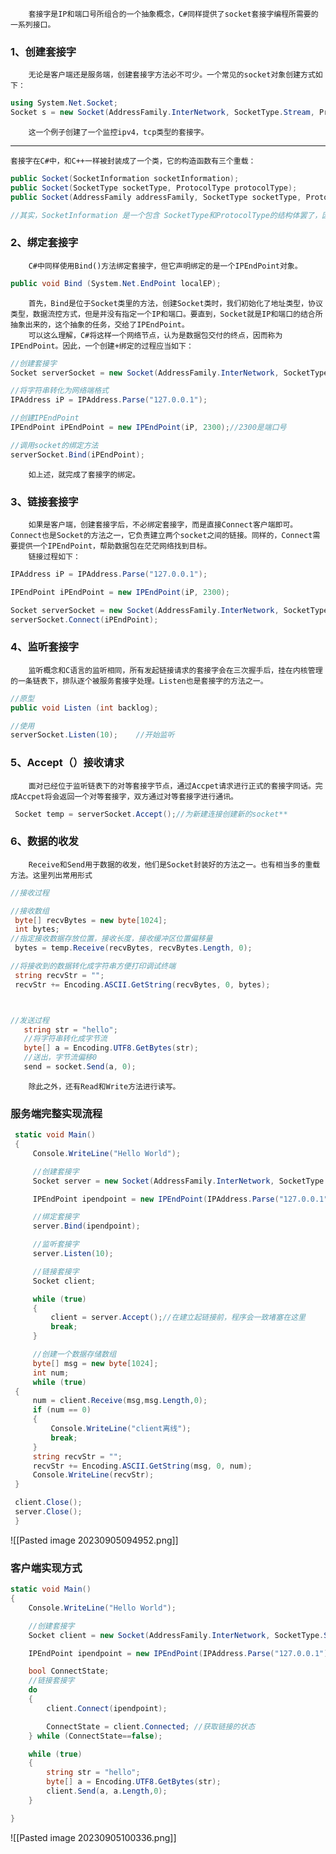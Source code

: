 		套接字是IP和端口号所组合的一个抽象概念，C#同样提供了socket套接字编程所需要的一系列接口。

### 1、创建套接字
		无论是客户端还是服务端，创建套接字方法必不可少。一个常见的socket对象创建方式如下：

```C#
using System.Net.Socket;
Socket s = new Socket(AddressFamily.InterNetwork, SocketType.Stream, ProtocolType.Tcp);
```

		这一个例子创建了一个监控ipv4，tcp类型的套接字。

----

	套接字在C#中，和C++一样被封装成了一个类，它的构造函数有三个重载：

```C#
public Socket(SocketInformation socketInformation);
public Socket(SocketType socketType, ProtocolType protocolType);
public Socket(AddressFamily addressFamily, SocketType socketType, ProtocolType protocolType);

//其实，SocketInformation 是一个包含 SocketType和ProtocolType的结构体罢了，因此，第一个重载方法和第二个重载方法是一样的。
```


### 2、绑定套接字
		C#中同样使用Bind()方法绑定套接字，但它声明绑定的是一个IPEndPoint对象。

```C#
public void Bind (System.Net.EndPoint localEP);
```

		首先，Bind是位于Socket类里的方法，创建Socket类时，我们初始化了地址类型，协议类型，数据流控方式，但是并没有指定一个IP和端口。要直到，Socket就是IP和端口的结合所抽象出来的，这个抽象的任务，交给了IPEndPoint。
		可以这么理解，C#将这样一个网络节点，认为是数据包交付的终点，因而称为IPEndPoint。因此，一个创建+绑定的过程应当如下：

```C#
//创建套接字
Socket serverSocket = new Socket(AddressFamily.InterNetwork, SocketType.Stream, ProtocolType.Tcp);

//将字符串转化为网络端格式
IPAddress iP = IPAddress.Parse("127.0.0.1");

//创建IPEndPoint
IPEndPoint iPEndPoint = new IPEndPoint(iP, 2300);//2300是端口号

//调用socket的绑定方法
serverSocket.Bind(iPEndPoint);
```

		如上述，就完成了套接字的绑定。


### 3、链接套接字
		如果是客户端，创建套接字后，不必绑定套接字，而是直接Connect客户端即可。Connect也是Socket的方法之一，它负责建立两个socket之间的链接。同样的，Connect需要提供一个IPEndPoint，帮助数据包在茫茫网络找到目标。
		链接过程如下：

```C#
IPAddress iP = IPAddress.Parse("127.0.0.1");

IPEndPoint iPEndPoint = new IPEndPoint(iP, 2300);

Socket serverSocket = new Socket(AddressFamily.InterNetwork, SocketType.Stream, ProtocolType.Tcp);　　　　　　　　//创建与远程主机的连接
serverSocket.Connect(iPEndPoint);
```

### 4、监听套接字
		监听概念和C语言的监听相同，所有发起链接请求的套接字会在三次握手后，挂在内核管理的一条链表下，排队逐个被服务套接字处理。Listen也是套接字的方法之一。

```C#
//原型
public void Listen (int backlog);

//使用
serverSocket.Listen(10);    //开始监听

```

### 5、Accept（）接收请求

		面对已经位于监听链表下的对等套接字节点，通过Accpet请求进行正式的套接字同话。完成Accpet将会返回一个对等套接字，双方通过对等套接字进行通讯。

```C#
 Socket temp = serverSocket.Accept();//为新建连接创建新的socket**
```

### 6、数据的收发
		Receive和Send用于数据的收发，他们是Socket封装好的方法之一。也有相当多的重载方法。这里列出常用形式

```C#
//接收过程

//接收数组
 byte[] recvBytes = new byte[1024];
 int bytes;
//指定接收数据存放位置，接收长度，接收缓冲区位置偏移量 
 bytes = temp.Receive(recvBytes, recvBytes.Length, 0);

//将接收到的数据转化成字符串方便打印调试终端
 string recvStr = "";
 recvStr += Encoding.ASCII.GetString(recvBytes, 0, bytes);



//发送过程
   string str = "hello";
   //将字符串转化成字节流
   byte[] a = Encoding.UTF8.GetBytes(str);
   //送出，字节流偏移0
   send = socket.Send(a, 0);
```

		除此之外，还有Read和Write方法进行读写。

### 服务端完整实现流程

```C#
 static void Main()
 {
     Console.WriteLine("Hello World");

     //创建套接字
     Socket server = new Socket(AddressFamily.InterNetwork, SocketType.Stream, ProtocolType.Tcp);

     IPEndPoint ipendpoint = new IPEndPoint(IPAddress.Parse("127.0.0.1"), 8080);

     //绑定套接字
     server.Bind(ipendpoint);

     //监听套接字
     server.Listen(10);

     //链接套接字
     Socket client;

     while (true)
     { 
         client = server.Accept();//在建立起链接前，程序会一致堵塞在这里
         break;
     }

     //创建一个数据存储数组
     byte[] msg = new byte[1024];
     int num;
     while (true)
 { 
     num = client.Receive(msg,msg.Length,0);
     if (num == 0)
     {
         Console.WriteLine("client离线");
         break;
     }
     string recvStr = "";
     recvStr += Encoding.ASCII.GetString(msg, 0, num);
     Console.WriteLine(recvStr);
 }

 client.Close();
 server.Close();
 }
```

![[Pasted image 20230905094952.png]]


### 客户端实现方式


```C#
static void Main()
{
    Console.WriteLine("Hello World");

    //创建套接字
    Socket client = new Socket(AddressFamily.InterNetwork, SocketType.Stream, ProtocolType.Tcp);

    IPEndPoint ipendpoint = new IPEndPoint(IPAddress.Parse("127.0.0.1"), 8080);

    bool ConnectState;
    //链接套接字
    do
    {
        client.Connect(ipendpoint);

        ConnectState = client.Connected; //获取链接的状态
    } while (ConnectState==false);

    while (true)
    {
        string str = "hello";
        byte[] a = Encoding.UTF8.GetBytes(str);
        client.Send(a, a.Length,0);
    }

}
```

![[Pasted image 20230905100336.png]]